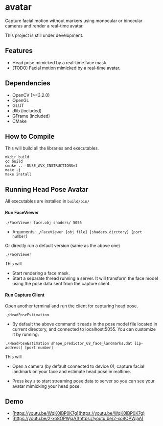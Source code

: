 # avatar
Capture facial motion without markers using monocular or binocular cameras and render a real-time avatar.

This project is still under development.

## Features
* Head pose mimicked by a real-time face mask.
* (TODO) Facial motion mimicked by a real-time avatar.

## Dependencies
* OpenCV (>=3.2.0)
* OpenGL
* GLUT
* dlib (included)
* GFrame (included)
* CMake

## How to Compile
This will build all the libraries and executables.

```
mkdir build
cd build
cmake .. -DUSE_AVX_INSTRUCTIONS=1
make -j
make install
```

## Running Head Pose Avatar

All executables are installed in `build/bin/`

#### Run FaceViewer

```
./FaceViewer face.obj shaders/ 5055
```
* Arguments: `./FaceViewer [obj file] [shaders dirctory] [port number]`

Or directly run a default version (same as the above one)

```
./FaceViewer
```

This will

* Start rendering a face mask.
* Start a separate thread running a server. It will transform the face model using the pose data sent from the capture client.

#### Run Capture Client
Open another terminal and run the client for capturing head pose.

```
./HeadPoseEstimation
```

* By default the above command it reads in the pose model file located in current directory, and connected to localhost:5055. You can customize it by running: 
```
./HeadPoseEstimation shape_predictor_68_face_landmarks.dat [ip-address] [port number]
```

This will

* Open a camera (by default connected to device 0), capture facial landmark on your face and estimate head pose in realtime.

* Press key `s` to start streaming pose data to server so you can see your avatar mimicking your head pose.

## Demo
* [https://youtu.be/WqK0lBP0K7g](https://youtu.be/WqK0lBP0K7g)
* [https://youtu.be/2-xo8OPWjaA](https://youtu.be/2-xo8OPWjaA)